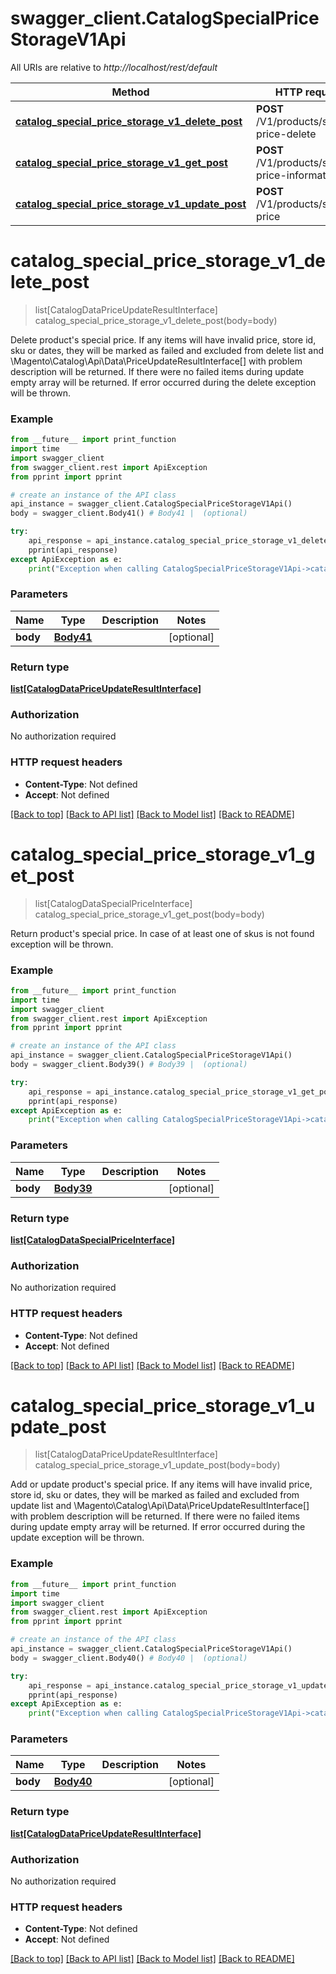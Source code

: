 # swagger_client.CatalogSpecialPriceStorageV1Api

All URIs are relative to *http://localhost/rest/default*

Method | HTTP request | Description
------------- | ------------- | -------------
[**catalog_special_price_storage_v1_delete_post**](CatalogSpecialPriceStorageV1Api.md#catalog_special_price_storage_v1_delete_post) | **POST** /V1/products/special-price-delete | 
[**catalog_special_price_storage_v1_get_post**](CatalogSpecialPriceStorageV1Api.md#catalog_special_price_storage_v1_get_post) | **POST** /V1/products/special-price-information | 
[**catalog_special_price_storage_v1_update_post**](CatalogSpecialPriceStorageV1Api.md#catalog_special_price_storage_v1_update_post) | **POST** /V1/products/special-price | 


# **catalog_special_price_storage_v1_delete_post**
> list[CatalogDataPriceUpdateResultInterface] catalog_special_price_storage_v1_delete_post(body=body)



Delete product's special price. If any items will have invalid price, store id, sku or dates, they will be marked as failed and excluded from delete list and \\Magento\\Catalog\\Api\\Data\\PriceUpdateResultInterface[] with problem description will be returned. If there were no failed items during update empty array will be returned. If error occurred during the delete exception will be thrown.

### Example 
```python
from __future__ import print_function
import time
import swagger_client
from swagger_client.rest import ApiException
from pprint import pprint

# create an instance of the API class
api_instance = swagger_client.CatalogSpecialPriceStorageV1Api()
body = swagger_client.Body41() # Body41 |  (optional)

try: 
    api_response = api_instance.catalog_special_price_storage_v1_delete_post(body=body)
    pprint(api_response)
except ApiException as e:
    print("Exception when calling CatalogSpecialPriceStorageV1Api->catalog_special_price_storage_v1_delete_post: %s\n" % e)
```

### Parameters

Name | Type | Description  | Notes
------------- | ------------- | ------------- | -------------
 **body** | [**Body41**](Body41.md)|  | [optional] 

### Return type

[**list[CatalogDataPriceUpdateResultInterface]**](CatalogDataPriceUpdateResultInterface.md)

### Authorization

No authorization required

### HTTP request headers

 - **Content-Type**: Not defined
 - **Accept**: Not defined

[[Back to top]](#) [[Back to API list]](../README.md#documentation-for-api-endpoints) [[Back to Model list]](../README.md#documentation-for-models) [[Back to README]](../README.md)

# **catalog_special_price_storage_v1_get_post**
> list[CatalogDataSpecialPriceInterface] catalog_special_price_storage_v1_get_post(body=body)



Return product's special price. In case of at least one of skus is not found exception will be thrown.

### Example 
```python
from __future__ import print_function
import time
import swagger_client
from swagger_client.rest import ApiException
from pprint import pprint

# create an instance of the API class
api_instance = swagger_client.CatalogSpecialPriceStorageV1Api()
body = swagger_client.Body39() # Body39 |  (optional)

try: 
    api_response = api_instance.catalog_special_price_storage_v1_get_post(body=body)
    pprint(api_response)
except ApiException as e:
    print("Exception when calling CatalogSpecialPriceStorageV1Api->catalog_special_price_storage_v1_get_post: %s\n" % e)
```

### Parameters

Name | Type | Description  | Notes
------------- | ------------- | ------------- | -------------
 **body** | [**Body39**](Body39.md)|  | [optional] 

### Return type

[**list[CatalogDataSpecialPriceInterface]**](CatalogDataSpecialPriceInterface.md)

### Authorization

No authorization required

### HTTP request headers

 - **Content-Type**: Not defined
 - **Accept**: Not defined

[[Back to top]](#) [[Back to API list]](../README.md#documentation-for-api-endpoints) [[Back to Model list]](../README.md#documentation-for-models) [[Back to README]](../README.md)

# **catalog_special_price_storage_v1_update_post**
> list[CatalogDataPriceUpdateResultInterface] catalog_special_price_storage_v1_update_post(body=body)



Add or update product's special price. If any items will have invalid price, store id, sku or dates, they will be marked as failed and excluded from update list and \\Magento\\Catalog\\Api\\Data\\PriceUpdateResultInterface[] with problem description will be returned. If there were no failed items during update empty array will be returned. If error occurred during the update exception will be thrown.

### Example 
```python
from __future__ import print_function
import time
import swagger_client
from swagger_client.rest import ApiException
from pprint import pprint

# create an instance of the API class
api_instance = swagger_client.CatalogSpecialPriceStorageV1Api()
body = swagger_client.Body40() # Body40 |  (optional)

try: 
    api_response = api_instance.catalog_special_price_storage_v1_update_post(body=body)
    pprint(api_response)
except ApiException as e:
    print("Exception when calling CatalogSpecialPriceStorageV1Api->catalog_special_price_storage_v1_update_post: %s\n" % e)
```

### Parameters

Name | Type | Description  | Notes
------------- | ------------- | ------------- | -------------
 **body** | [**Body40**](Body40.md)|  | [optional] 

### Return type

[**list[CatalogDataPriceUpdateResultInterface]**](CatalogDataPriceUpdateResultInterface.md)

### Authorization

No authorization required

### HTTP request headers

 - **Content-Type**: Not defined
 - **Accept**: Not defined

[[Back to top]](#) [[Back to API list]](../README.md#documentation-for-api-endpoints) [[Back to Model list]](../README.md#documentation-for-models) [[Back to README]](../README.md)

